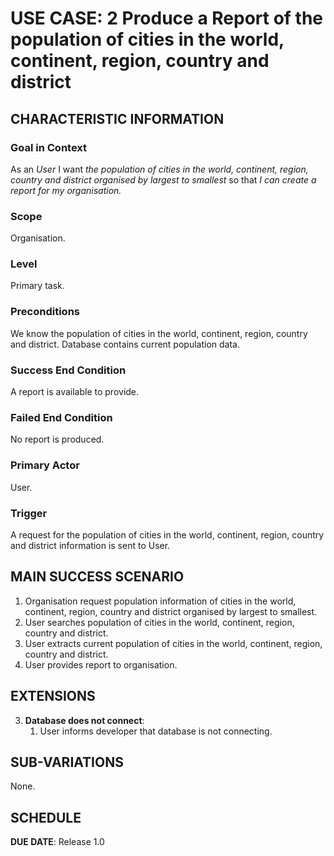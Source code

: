 # USE CASE: 2 Produce a Report of the population of cities in the world, continent, region, country and district

## CHARACTERISTIC INFORMATION

### Goal in Context

As an *User* I want *the population of cities in the world, continent, region, country and district organised by largest to smallest* so that *I can create a report for my organisation.*

### Scope

Organisation.

### Level

Primary task.

### Preconditions

We know the population of cities in the world, continent, region, country and district.  Database contains current population data.

### Success End Condition

A report is available to provide.

### Failed End Condition

No report is produced.

### Primary Actor

User.

### Trigger

A request for the population of cities in the world, continent, region, country and district information is sent to User.

## MAIN SUCCESS SCENARIO

1. Organisation request population information of cities in the world, continent, region, country and district organised by largest to smallest.
2. User searches population of cities in the world, continent, region, country and district.
3. User extracts current population of cities in the world, continent, region, country and district.
4. User provides report to organisation.

## EXTENSIONS

3. **Database does not connect**:
    1. User informs developer that database is not connecting.

## SUB-VARIATIONS

None.

## SCHEDULE

**DUE DATE**: Release 1.0